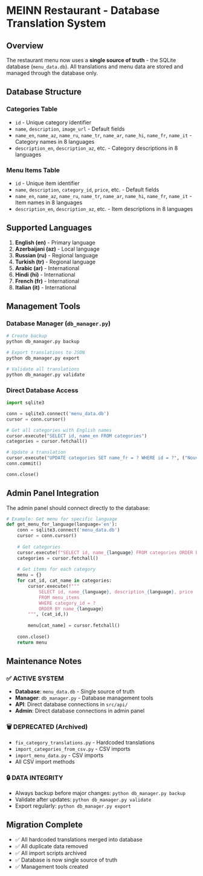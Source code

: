 # MEINN Restaurant - Database Translation System

## Overview
The restaurant menu now uses a **single source of truth** - the SQLite database (`menu_data.db`). All translations and menu data are stored and managed through the database only.

## Database Structure

### Categories Table
- `id` - Unique category identifier
- `name`, `description`, `image_url` - Default fields
- `name_en`, `name_az`, `name_ru`, `name_tr`, `name_ar`, `name_hi`, `name_fr`, `name_it` - Category names in 8 languages
- `description_en`, `description_az`, etc. - Category descriptions in 8 languages

### Menu Items Table  
- `id` - Unique item identifier
- `name`, `description`, `category_id`, `price`, etc. - Default fields
- `name_en`, `name_az`, `name_ru`, `name_tr`, `name_ar`, `name_hi`, `name_fr`, `name_it` - Item names in 8 languages
- `description_en`, `description_az`, etc. - Item descriptions in 8 languages

## Supported Languages
1. **English (en)** - Primary language
2. **Azerbaijani (az)** - Local language
3. **Russian (ru)** - Regional language
4. **Turkish (tr)** - Regional language
5. **Arabic (ar)** - International
6. **Hindi (hi)** - International
7. **French (fr)** - International
8. **Italian (it)** - International

## Management Tools

### Database Manager (`db_manager.py`)
```bash
# Create backup
python db_manager.py backup

# Export translations to JSON
python db_manager.py export

# Validate all translations
python db_manager.py validate
```

### Direct Database Access
```python
import sqlite3

conn = sqlite3.connect('menu_data.db')
cursor = conn.cursor()

# Get all categories with English names
cursor.execute("SELECT id, name_en FROM categories")
categories = cursor.fetchall()

# Update a translation
cursor.execute("UPDATE categories SET name_fr = ? WHERE id = ?", ("Nouvelle traduction", "cat-1"))
conn.commit()

conn.close()
```

## Admin Panel Integration
The admin panel should connect directly to the database:

```python
# Example: Get menu for specific language
def get_menu_for_language(language='en'):
    conn = sqlite3.connect('menu_data.db')
    cursor = conn.cursor()
    
    # Get categories
    cursor.execute(f"SELECT id, name_{language} FROM categories ORDER BY name_{language}")
    categories = cursor.fetchall()
    
    # Get items for each category
    menu = {}
    for cat_id, cat_name in categories:
        cursor.execute(f"""
            SELECT id, name_{language}, description_{language}, price 
            FROM menu_items 
            WHERE category_id = ? 
            ORDER BY name_{language}
        """, (cat_id,))
        
        menu[cat_name] = cursor.fetchall()
    
    conn.close()
    return menu
```

## Maintenance Notes

### ✅ ACTIVE SYSTEM
- **Database**: `menu_data.db` - Single source of truth
- **Manager**: `db_manager.py` - Database management tools
- **API**: Direct database connections in `src/api/`
- **Admin**: Direct database connections in admin panel

### 🗑️ DEPRECATED (Archived)
- `fix_category_translations.py` - Hardcoded translations
- `import_categories_from_csv.py` - CSV imports
- `import_menu_data.py` - CSV imports
- All CSV import methods

### 🔒 DATA INTEGRITY
- Always backup before major changes: `python db_manager.py backup`
- Validate after updates: `python db_manager.py validate`
- Export regularly: `python db_manager.py export`

## Migration Complete
- ✅ All hardcoded translations merged into database
- ✅ All duplicate data removed
- ✅ All import scripts archived
- ✅ Database is now single source of truth
- ✅ Management tools created
